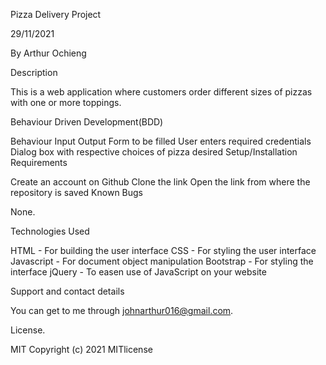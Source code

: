 Pizza Delivery Project

29/11/2021

By Arthur Ochieng

Description

This is a web application where customers order different sizes of pizzas with one or more toppings.

Behaviour Driven Development(BDD)

Behaviour	Input	Output
Form to be filled	User enters required credentials	Dialog box with respective choices of pizza desired
Setup/Installation Requirements

Create an account on Github
Clone the link
Open the link from where the repository is saved
Known Bugs

None.

Technologies Used

HTML - For building the user interface
CSS - For styling the user interface
Javascript - For document object manipulation
Bootstrap - For styling the interface
jQuery - To easen use of JavaScript on your website




Support and contact details

You can get to me through johnarthur016@gmail.com.

License.

MIT Copyright (c) 2021 MITlicense
